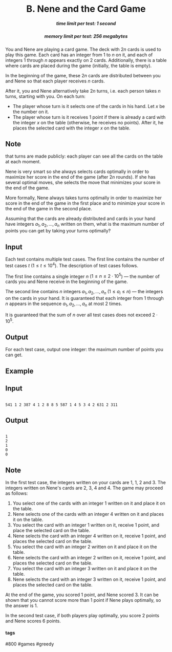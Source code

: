 <h1 style='text-align: center;'> B. Nene and the Card Game</h1>

<h5 style='text-align: center;'>time limit per test: 1 second</h5>
<h5 style='text-align: center;'>memory limit per test: 256 megabytes</h5>

You and Nene are playing a card game. The deck with $2n$ cards is used to play this game. Each card has an integer from $1$ to $n$ on it, and each of integers $1$ through $n$ appears exactly on $2$ cards. Additionally, there is a table where cards are placed during the game (initially, the table is empty).

In the beginning of the game, these $2n$ cards are distributed between you and Nene so that each player receives $n$ cards. 

After it, you and Nene alternatively take $2n$ turns, i.e. each person takes $n$ turns, starting with you. On each turn:

* The player whose turn is it selects one of the cards in his hand. Let $x$ be the number on it.
* The player whose turn is it receives $1$ point if there is already a card with the integer $x$ on the table (otherwise, he receives no points). After it, he places the selected card with the integer $x$ on the table.

## Note

 that turns are made publicly: each player can see all the cards on the table at each moment.

Nene is very smart so she always selects cards optimally in order to maximize her score in the end of the game (after $2n$ rounds). If she has several optimal moves, she selects the move that minimizes your score in the end of the game.

More formally, Nene always takes turns optimally in order to maximize her score in the end of the game in the first place and to minimize your score in the end of the game in the second place.

Assuming that the cards are already distributed and cards in your hand have integers $a_1, a_2, \ldots, a_n$ written on them, what is the maximum number of points you can get by taking your turns optimally?

## Input

Each test contains multiple test cases. The first line contains the number of test cases $t$ ($1 \le t \le 10^4$). The description of test cases follows.

The first line contains a single integer $n$ ($1 \le n \le 2 \cdot 10^5$) — the number of cards you and Nene receive in the beginning of the game.

The second line contains $n$ integers $a_1, a_2, \ldots, a_n$ ($1 \le a_i \le n$) — the integers on the cards in your hand. It is guaranteed that each integer from $1$ through $n$ appears in the sequence $a_1, a_2, \ldots, a_n$ at most $2$ times.

It is guaranteed that the sum of $n$ over all test cases does not exceed $2 \cdot 10^5$.

## Output

For each test case, output one integer: the maximum number of points you can get.

## Example

## Input


```

541 1 2 387 4 1 2 8 8 5 587 1 4 5 3 4 2 631 2 311
```
## Output


```

1
2
1
0
0

```
## Note

In the first test case, the integers written on your cards are $1$, $1$, $2$ and $3$. The integers written on Nene's cards are $2$, $3$, $4$ and $4$. The game may proceed as follows:

1. You select one of the cards with an integer $1$ written on it and place it on the table.
2. Nene selects one of the cards with an integer $4$ written on it and places it on the table.
3. You select the card with an integer $1$ written on it, receive $1$ point, and place the selected card on the table.
4. Nene selects the card with an integer $4$ written on it, receive $1$ point, and places the selected card on the table.
5. You select the card with an integer $2$ written on it and place it on the table.
6. Nene selects the card with an integer $2$ written on it, receive $1$ point, and places the selected card on the table.
7. You select the card with an integer $3$ written on it and place it on the table.
8. Nene selects the card with an integer $3$ written on it, receive $1$ point, and places the selected card on the table.

At the end of the game, you scored $1$ point, and Nene scored $3$. It can be shown that you cannot score more than $1$ point if Nene plays optimally, so the answer is $1$.

In the second test case, if both players play optimally, you score $2$ points and Nene scores $6$ points.



#### tags 

#800 #games #greedy 